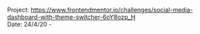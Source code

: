 Project: https://www.frontendmentor.io/challenges/social-media-dashboard-with-theme-switcher-6oY8ozp_H  
Date: 24/4/20 - 
